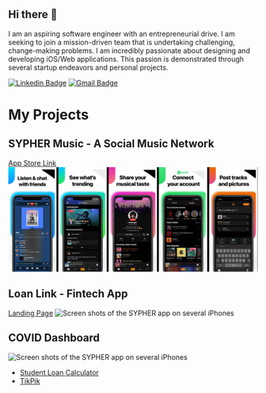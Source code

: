 ## Hi there 👋
I am an aspiring software engineer with an entrepreneurial drive. I am seeking to join a mission-driven team that is undertaking challenging, change-making problems. I am incredibly passionate about designing and developing iOS/Web applications. This passion is demonstrated through several startup endeavors and personal projects.

[![Linkedin Badge](https://img.shields.io/badge/LinkedIn-0077B5?style=for-the-badge&logo=linkedin&logoColor=white&link=https://www.linkedin.com/in/5kylar)](https://www.linkedin.com/in/5kylar) 
[![Gmail Badge](https://img.shields.io/badge/ProtonMail-8B89CC?style=for-the-badge&logo=protonmail&logoColor=white&link=mailto:ssarabia@protonmail.com)](mailto:ssarabia@protonmail.com)



# My Projects

## SYPHER Music - A Social Music Network
[App Store Link](https://apps.apple.com/us/app/sypher-music/id1374755518)
![Screen shots of the SYPHER app on several iPhones](sypher_app_store.png)

## Loan Link - Fintech App
[Landing Page](https://loan-link.webflow.io)
![Screen shots of the SYPHER app on several iPhones](loan_link_screens.png)

## COVID Dashboard
![Screen shots of the SYPHER app on several iPhones](covid_dashboard.png)

<!-- ## Student Loan Calculator - Amortization Calculator
![Screen shots of the SYPHER app on several iPhones](loan_link_screens.png)
 -->
 
* [Student Loan Calculator](https://apps.apple.com/us/app/student-loan-calculator/id1469171129)
* [TikPik](https://apps.apple.com/us/app/tikpik-new-profile-pictures/id1514358321)

